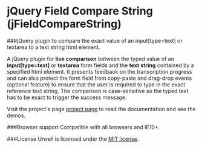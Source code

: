 # jQuery Field Compare String (jFieldCompareString)
###jQuery plugin to compare the exact value of an input[type=text] or textarea to a text string html element.

A jQuery plugin for **live comparison** between the typed value of an **input[type=text]** or **textarea** form fields and the **text string** contained by a specified html element. It presents feedback on the transcription progress and can also protect the form field from copy-paste and drag-drop events (optional feature) to ensure that the user is required to type in the exact reference text string. The comparison is case-sensitive so the typed text has to be exact to trigger the success message.

Visit the project's page [project page](https://lluz.github.io/jQuery.jFieldCompareString/) to read the documentation and see the demos.

###Browser support
Compatible with all browsers and IE10+.

###License
Unveil is licensed under the [MIT license](http://opensource.org/licenses/MIT).